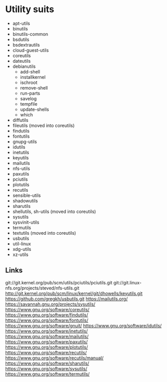 # Utility suits

- apt-utils
- binutils
- binutils-common
- bsdutils
- bsdextrautils
- cloud-guest-utils
- coreutils
- dateutils
- debianutils
  - add-shell
  - installkernel 
  - ischroot 
  - remove-shell 
  - run-parts 
  - savelog
  - tempfile 
  - update-shells 
  - which
- diffutils
- fileutils (moved into coreutils)
- findutils
- fontutils
- gnupg-utils
- idutils
- inetutils
- keyutils
- mailutils
- nfs-utils
- paxutils
- pciutils
- plotutils
- recutils
- sensible-utils
- shadowutils
- sharutils
- shellutils, sh-utils (moved into coreutils)
- sysutils
- sysvinit-utils
- termutils
- textutils (moved into coreutils)
- usbutils
- util-linux
- xdg-utils
- xz-utils


## Links

git://git.kernel.org/pub/scm/utils/pciutils/pciutils.git
git://git.linux-nfs.org/projects/steved/nfs-utils.git
http://git.kernel.org/pub/scm/linux/kernel/git/dhowells/keyutils.git
https://github.com/gregkh/usbutils.git
https://mailutils.org/
https://savannah.gnu.org/projects/sysutils/
https://www.gnu.org/software/coreutils/
https://www.gnu.org/software/findutils/
https://www.gnu.org/software/fontutils/
https://www.gnu.org/software/gnuit/
https://www.gnu.org/software/idutils/
https://www.gnu.org/software/inetutils/
https://www.gnu.org/software/mailutils/
https://www.gnu.org/software/paxutils/
https://www.gnu.org/software/plotutils/
https://www.gnu.org/software/recutils/
https://www.gnu.org/software/recutils/manual/
https://www.gnu.org/software/sharutils/
https://www.gnu.org/software/sysutils/
https://www.gnu.org/software/termutils/
